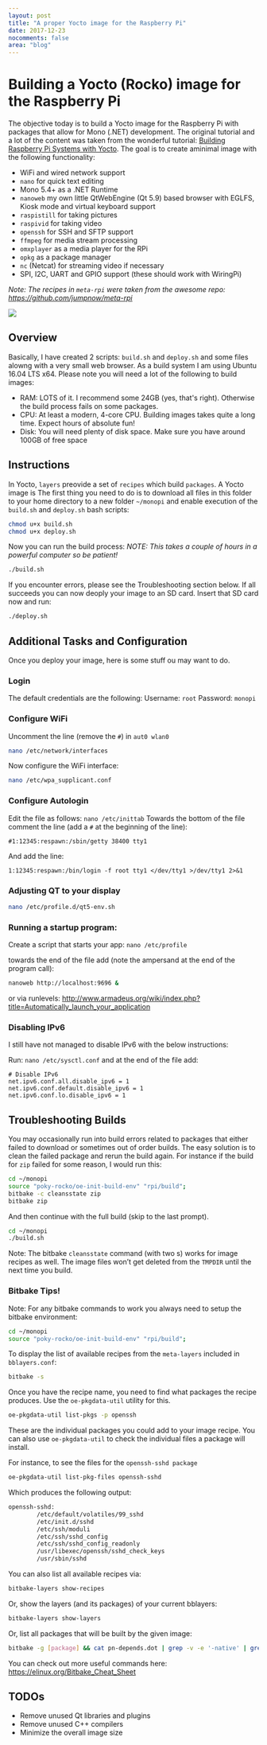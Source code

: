 ```yaml
---
layout: post
title: "A proper Yocto image for the Raspberry Pi"
date: 2017-12-23
nocomments: false
area: "blog"
---
```


# Building a Yocto (Rocko) image for the Raspberry Pi

The objective today is to build a Yocto image for the Raspberry Pi with packages that allow for Mono (.NET) development. The original tutorial and a lot of the content was taken from the wonderful tutorial: [Building Raspberry Pi Systems with Yocto](http://www.jumpnowtek.com/rpi/Raspberry-Pi-Systems-with-Yocto.html). The goal is to create aminimal image with the following functionality:
- WiFi and wired network support
- ```nano``` for quick text editing
- Mono 5.4+ as a .NET Runtime
- ```nanoweb``` my own little QtWebEngine (Qt 5.9) based browser with EGLFS, Kiosk mode and virtual keyboard support
- ```raspistill``` for taking pictures
- ```raspivid``` for taking video
- ```openssh``` for SSH and SFTP support
- ```ffmpeg``` for media stream processing
- ```omxplayer``` as a media player for the RPi
- ```opkg``` as a package manager
- ```nc``` (Netcat) for streaming video if necessary
- SPI, I2C, UART and GPIO support (these should work with WiringPi)

*Note: The recipes in ```meta-rpi``` were taken from the awesome repo: https://github.com/jumpnow/meta-rpi*

<img class="img-fluid" src="https://raw.githubusercontent.com/mariodivece/blog/master/images/rpi-yocto.jpg" />

## Overview
Basically, I have created 2 scripts: ```build.sh``` and ```deploy.sh``` and some files alowng with a very small web browser. As a build system I am using Ubuntu 16.04 LTS x64. Please note you will need a lot of the following to build images:
- RAM: LOTS of it. I recommend some 24GB (yes, that's right). Otherwise the build process fails on some packages.
- CPU: At least a modern, 4-core CPU. Building images takes quite a long time. Expect hours of absolute fun!
- Disk: You will need plenty of disk space. Make sure you have around 100GB of free space

## Instructions

In Yocto, ```layers``` preovide a set of ```recipes``` which build ```packages```. A Yocto image is 
The first thing you need to do is to download all files in this folder to your home directory to a new folder ```~/monopi``` and enable execution of the ```build.sh``` and ```deploy.sh``` bash scripts:

```bash
chmod u+x build.sh
chmod u+x deploy.sh
```

Now you can run the build process:
*NOTE: This takes a couple of hours in a powerful computer so be patient!*
```bash
./build.sh
```

If you encounter errors, please see the Troubleshooting section below.
If all succeeds you can now deoply your image to an SD card. Insert that SD card now and run:
```bash
./deploy.sh
```

## Additional Tasks and Configuration

Once you deploy your image, here is some stuff ou may want to do.

### Login

The default credentials are the following:
Username: ```root```
Password: ```monopi```

### Configure WiFi

Uncomment the line (remove the ```#```) in ```aut0 wlan0```
```bash
nano /etc/network/interfaces
```

Now configure the WiFi interface:
```bash
nano /etc/wpa_supplicant.conf
```

### Configure Autologin

Edit the file as follows: ```nano /etc/inittab```
Towards the bottom of the file comment the line (add a ```#``` at the beginning of the line): 
```
#1:12345:respawn:/sbin/getty 38400 tty1
```
And add the line: 
```
1:12345:respawn:/bin/login -f root tty1 </dev/tty1 >/dev/tty1 2>&1
```

### Adjusting QT to your display

```bash
nano /etc/profile.d/qt5-env.sh
```

### Running a startup program:

Create a script that starts your app: ```nano /etc/profile```

towards the end of the file add (note the ampersand at the end of the program call):
```bash
nanoweb http://localhost:9696 &
```

or via runlevels:
http://www.armadeus.org/wiki/index.php?title=Automatically_launch_your_application

### Disabling IPv6

I still have not managed to disable IPv6 with the below instructions:

Run: ```nano /etc/sysctl.conf``` and at the end of the file add:

```
# Disable IPv6
net.ipv6.conf.all.disable_ipv6 = 1
net.ipv6.conf.default.disable_ipv6 = 1
net.ipv6.conf.lo.disable_ipv6 = 1
```

## Troubleshooting Builds

You may occasionally run into build errors related to packages that either failed to download or sometimes out of order builds. The easy solution is to clean the failed package and rerun the build again. For instance if the build for ```zip``` failed for some reason, I would run this:

```bash
cd ~/monopi
source "poky-rocko/oe-init-build-env" "rpi/build";
bitbake -c cleansstate zip
bitbake zip
```

And then continue with the full build (skip to the last prompt).

```bash
cd ~/monopi
./build.sh
```

Note: The bitbake ```cleansstate``` command (with two s) works for image recipes as well. The image files won’t get deleted from the ```TMPDIR``` until the next time you build.

### Bitbake Tips!

Note: For any bitbake commands to work you always need to setup the bitbake environment:
```bash
cd ~/monopi
source "poky-rocko/oe-init-build-env" "rpi/build";
```

To display the list of available recipes from the ```meta-layers``` included in ```bblayers.conf```:
```bash
bitbake -s
```

Once you have the recipe name, you need to find what packages the recipe produces. Use the ```oe-pkgdata-util``` utility for this.
```bash
oe-pkgdata-util list-pkgs -p openssh
```
These are the individual packages you could add to your image recipe. You can also use ```oe-pkgdata-util``` to check the individual files a package will install.

For instance, to see the files for the ```openssh-sshd package```
```bash
oe-pkgdata-util list-pkg-files openssh-sshd
```
Which produces the following output:
```bash
openssh-sshd:
        /etc/default/volatiles/99_sshd
        /etc/init.d/sshd
        /etc/ssh/moduli
        /etc/ssh/sshd_config
        /etc/ssh/sshd_config_readonly
        /usr/libexec/openssh/sshd_check_keys
        /usr/sbin/sshd
```

You can also list all available recipes via:
```bash
bitbake-layers show-recipes
```

Or, show the layers (and its packages) of your current bblayers:
```bash
bitbake-layers show-layers
```

Or, list all packages that will be built by the given image:
```bash
bitbake -g [package] && cat pn-depends.dot | grep -v -e '-native' | grep -v digraph | grep -v -e '-image' | awk '{print $1}' | sort | uniq
```
You can check out more useful commands here: https://elinux.org/Bitbake_Cheat_Sheet

## TODOs

- Remove unused Qt libraries and plugins
- Remove unused C++ compilers
- Minimize the overall image size
